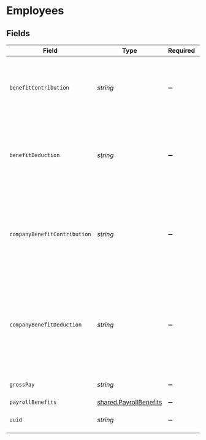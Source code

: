 # Employees


## Fields

| Field                                                                                              | Type                                                                                               | Required                                                                                           | Description                                                                                        |
| -------------------------------------------------------------------------------------------------- | -------------------------------------------------------------------------------------------------- | -------------------------------------------------------------------------------------------------- | -------------------------------------------------------------------------------------------------- |
| `benefitContribution`                                                                              | *string*                                                                                           | :heavy_minus_sign:                                                                                 | Sum of company contribution given the period of time for this specific employee.                   |
| `benefitDeduction`                                                                                 | *string*                                                                                           | :heavy_minus_sign:                                                                                 | Sum of employee benefit deduction given the period of time for this specific employee.             |
| `companyBenefitContribution`                                                                       | *string*                                                                                           | :heavy_minus_sign:                                                                                 | The aggregate of company contribution for all employees given the period of time and benefit type. |
| `companyBenefitDeduction`                                                                          | *string*                                                                                           | :heavy_minus_sign:                                                                                 | The aggregate of employee deduction for all employees given the period of time and benefit type.   |
| `grossPay`                                                                                         | *string*                                                                                           | :heavy_minus_sign:                                                                                 | Gross pay of this pay check.                                                                       |
| `payrollBenefits`                                                                                  | [shared.PayrollBenefits](../../models/shared/payrollbenefits.md)                                   | :heavy_minus_sign:                                                                                 | N/A                                                                                                |
| `uuid`                                                                                             | *string*                                                                                           | :heavy_minus_sign:                                                                                 | The UUID of the employee                                                                           |